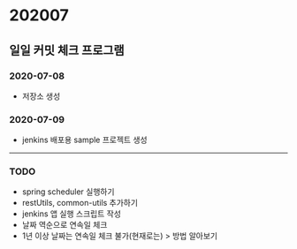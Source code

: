 # 202007

## 일일 커밋 체크 프로그램

### 2020-07-08
- 저장소 생성

### 2020-07-09
- jenkins 배포용 sample 프로젝트 생성

---
### TODO
- spring scheduler 실행하기
- restUtils, common-utils 추가하기
- jenkins 앱 실행 스크립트 작성
- 날짜 역순으로 연속일 체크
- 1년 이상 날짜는 연속일 체크 불가(현재로는) > 방법 알아보기
